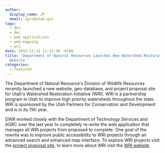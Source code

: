 ```yaml
---
author:
  display_name: JP
  email: agrc@utah.gov
tags:
  - dnr
  - dwr
  - web applications
  - web mapping
  - wri
date: 2015-12-21 11:33:58 -0700
title: 'Department of Natural Resources Launches New Watershed Restoration Initiative
  Website '
categories:
  - Featured
---
```

<p>The Department of Natural Resource's Division of Wildlife Resources recently launched a new website, geo-database, and project proposal site for Utah's Watershed Restoration Initiative (WRI). WRI is a partnership program in Utah to improve high priority watersheds throughout the state. WRI is sponsored by the Utah Partners for Conservation and Development and is in its 11th year.  </p>
<p>DWR worked closely with the Department of Technology Services and AGRC over the last year to completely re-write the web application that manages all WRI projects from proposed to complete. One goal of the rewrite was to improve public accessibility to WRI projects through an advanced search and enhanced map interface. To explore WRI projects visit the <a href="https://wri.utah.gov/wri/">project proposal site</a>, to learn more about WRI visit the <a href="http://watershed.utah.gov/">WRI website</a>.     </p>
